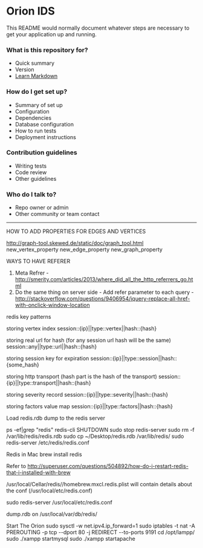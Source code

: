 # Orion IDS #

This README would normally document whatever steps are necessary to get your application up and running.

### What is this repository for? ###

* Quick summary
* Version
* [Learn Markdown](https://bitbucket.org/tutorials/markdowndemo)

### How do I get set up? ###

* Summary of set up
* Configuration
* Dependencies
* Database configuration
* How to run tests
* Deployment instructions

### Contribution guidelines ###

* Writing tests
* Code review
* Other guidelines

### Who do I talk to? ###

* Repo owner or admin
* Other community or team contact

____

HOW TO ADD PROPERTIES FOR EDGES AND VERTICES

http://graph-tool.skewed.de/static/doc/graph_tool.html
new_vertex_property
new_edge_property
new_graph_property


WAYS TO HAVE REFERER
1. Meta Refrer - http://smerity.com/articles/2013/where_did_all_the_http_referrers_go.html
2. Do the same thing on server side - Add refer parameter to each query - http://stackoverflow.com/questions/9406954/jquery-replace-all-href-with-onclick-window-location


redis key patterns

storing vertex index
session::{ip}||type::vertex||hash::{hash}

storing real url for hash (for any session url hash will be the same)
session::any||type::url||hash::{hash}

storing session key for expiration
session::{ip}||type::session||hash::{some_hash}

storing http transport (hash part is the hash of the transport)
session::{ip}||type::transport||hash::{hash}

storing severity record
session::{ip}||type::severity||hash::{hash}

storing factors value map
session::{ip}||type::factors||hash::{hash}


Load redis.rdb dump to the redis server

ps -ef|grep "redis"
redis-cli SHUTDOWN
sudo stop redis-server
sudo rm -f /var/lib/redis/redis.rdb
sudo cp ~/Desktop/redis.rdb /var/lib/redis/
sudo redis-server /etc/redis/redis.conf


Redis in Mac
brew install redis

Refer to http://superuser.com/questions/504892/how-do-i-restart-redis-that-i-installed-with-brew

/usr/local/Cellar/redis//homebrew.mxcl.redis.plist will contain details about the conf (/usr/local/etc/redis.conf)

sudo redis-server /usr/local/etc/redis.conf

dump.rdb on /usr/local/var/db/redis/


Start The Orion
sudo sysctl -w net.ipv4.ip_forward=1
sudo iptables -t nat -A PREROUTING -p tcp --dport 80 -j REDIRECT --to-ports 9191
cd /opt/lampp/
sudo ./xampp startmysql
sudo ./xampp startapache
